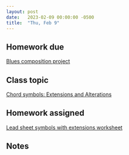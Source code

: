 ```yaml
---
layout: post
date:   2023-02-09 00:00:00 -0500
title:  "Thu, Feb 9"
---
```


## Homework due

[Blues composition project](https://viva.pressbooks.pub/openmusictheory/chapter/blues-melodies-and-the-blues-scale/#assignments)

## Class topic

[Chord symbols: Extensions and Alterations](https://viva.pressbooks.pub/openmusictheory/chapter/chord-symbols/#chapter-2624-section-3)

## Homework assigned

[Lead sheet symbols with extensions worksheet](https://viva.pressbooks.pub/openmusictheory/chapter/chord-symbols/#assignments)

## Notes

